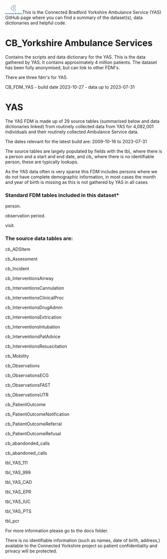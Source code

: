 <a href="https://www.bradfordresearch.nhs.uk/our-research-teams/connected-bradford/">
  <img align="left" alt="ConnectedBradford" width="55px" src="https://github.com/ShoreRob1/Images/blob/main/CB%20logo%201.png?raw=true" />
</a>

This is the Connected Bradford Yorkshire Ambulance Service (YAS) GitHub page where you can find a summary of the dataset(s), data dictionaries and helpful code.

# CB_Yorkshire Ambulance Services 

Contains the scripts and data dictionary for the YAS. This is the data gathered by YAS. 
It contains approximately 4 million patients. The dataset has been fully anonymised, but can link to other FDM's.

There are three fdm's for YAS. 

CB_FDM_YAS - build date 2023-10-27 - data up to 2023-07-31


# YAS
The YAS FDM is made up of 29 source tables (summarised below and data dictionaries linked) from routinely collected data from YAS for 4,082,001 individuals and their routinely collected Ambulance Service data. 

The dates relevant for the latest build are: 2009-10-16	to 2023-07-31

The source tables are largely populated by fields with the tbl_ where there is a person and a start and end date, and cb_ where there is no identifiable person, these are typically lookups.

As the YAS data often is very sparse this FDM includes persons where we do not have complete demographic information, in most cases the month and year of birth is missing as this is not gathered by YAS in all cases

### Standard FDM tables included in this dataset*
person.

observation period.

visit.

### The source data tables are: 

cb_ADSItem

cb_Assessment

cb_Incident

cb_InterventionsAirway

cb_InterventionsCannulation

cb_InterventionsClinicalProc

cb_InterventionsDrugAdmin

cb_InterventionsExtrication

cb_InterventionsIntubation

cb_InterventionsPatAdvice

cb_InterventionsResuscitation

cb_Mobility

cb_Observations

cb_ObservationsECG

cb_ObservationsFAST

cb_ObservationsUTR

cb_PatientOutcome

cb_PatientOutcomeNotification

cb_PatientOutcomeReferral

cb_PatientOutcomeRefusal

cb_abandonded_calls

cb_abandoned_calls

tbl_YAS_111

tbl_YAS_999

tbl_YAS_CAD

tbl_YAS_EPR

tbl_YAS_IUC

tbl_YAS_PTS

tbl_pcr

For more information please go to the docs folder. 

There is no identifiable information (such as names, date of birth, address,) available to the Connected Yorkshire project so patient confidentiality and privacy will be protected.

